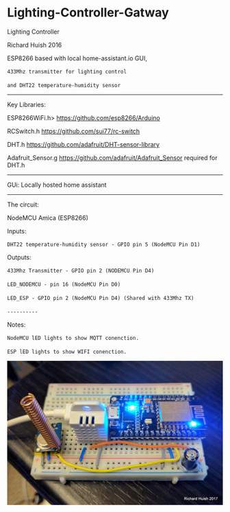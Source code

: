 # Lighting-Controller-Gatway

  Lighting Controller
  
  Richard Huish 2016
  
  ESP8266 based with local home-assistant.io GUI,
  
    433Mhz transmitter for lighting control
    
    and DHT22 temperature-humidity sensor
    
  ----------
  
  Key Libraries:
  
  ESP8266WiFi.h>    https://github.com/esp8266/Arduino
  
  RCSwitch.h        https://github.com/sui77/rc-switch
  
  DHT.h             https://github.com/adafruit/DHT-sensor-library
  
  Adafruit_Sensor.g https://github.com/adafruit/Adafruit_Sensor required for DHT.h
  
  ----------
  
  GUi: Locally hosted home assistant
  
  ----------
  
  The circuit:
  
  NodeMCU Amica (ESP8266)
  
  Inputs:
  
    DHT22 temperature-humidity sensor - GPIO pin 5 (NodeMCU Pin D1)
    
  Outputs:
  
    433Mhz Transmitter - GPIO pin 2 (NODEMCU Pin D4)
    
    LED_NODEMCU - pin 16 (NodeMCU Pin D0)
    
    LED_ESP - GPIO pin 2 (NodeMCU Pin D4) (Shared with 433Mhz TX)
    
    ----------
    
  Notes:
  
    NodeMCU lED lights to show MQTT conenction.
    
    ESP lED lights to show WIFI conenction.

![alt text](Lighting_Gatway.jpg "A photo of my setup")

